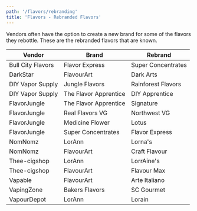 ```yaml
---
path: '/flavors/rebranding'
title: 'Flavors - Rebranded Flavors'
---
```


Vendors often have the option to create a new brand for some of the flavors they rebottle. These are the rebranded flavors that are known.

| Vendor            | Brand                 | Rebrand            |
| ----------------- | --------------------- | ------------------ |
| Bull City Flavors | Flavor Express        | Super Concentrates |
| DarkStar          | FlavourArt            | Dark Arts          |
| DIY Vapor Supply  | Jungle Flavors        | Rainforest Flavors |
| DIY Vapor Supply  | The Flavor Apprentice | DIY Apprentice     |
| FlavorJungle      | The Flavor Apprentice | Signature          |
| FlavorJungle      | Real Flavors VG       | Northwest VG       |
| FlavorJungle      | Medicine Flower       | Lotus              |
| FlavorJungle      | Super Concentrates    | Flavor Express     |
| NomNomz           | LorAnn                | Lorna's            |
| NomNomz           | FlavourArt            | Craft Flavour      |
| Thee-cigshop      | LorAnn                | LorrAine's         |
| Thee-cigshop      | FlavourArt            | Flavour Max        |
| Vapable           | FlavourArt            | Arte Italiano      |
| VapingZone        | Bakers Flavors        | SC Gourmet         |
| VapourDepot       | LorAnn                | Lorain             |
